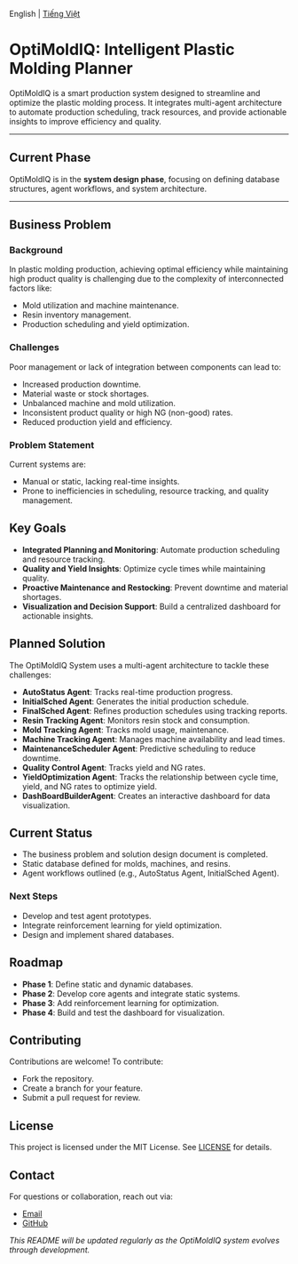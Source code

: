 English | [Tiếng Việt](https://github.com/ThuyHaLE/OptiMoldIQ/blob/main/README-vi.md)

# OptiMoldIQ: Intelligent Plastic Molding Planner

OptiMoldIQ is a smart production system designed to streamline and optimize the plastic molding process. It integrates multi-agent architecture to automate production scheduling, track resources, and provide actionable insights to improve efficiency and quality.

---
## Current Phase
OptiMoldIQ is in the **system design phase**, focusing on defining database structures, agent workflows, and system architecture.

---

## Business Problem
### Background
In plastic molding production, achieving optimal efficiency while maintaining high product quality is challenging due to the complexity of interconnected factors like:
- Mold utilization and machine maintenance.
- Resin inventory management.
- Production scheduling and yield optimization.

### Challenges
Poor management or lack of integration between components can lead to:
- Increased production downtime.
- Material waste or stock shortages.
- Unbalanced machine and mold utilization.
- Inconsistent product quality or high NG (non-good) rates.
- Reduced production yield and efficiency.

### Problem Statement
Current systems are:
- Manual or static, lacking real-time insights.
- Prone to inefficiencies in scheduling, resource tracking, and quality management.

## Key Goals
- **Integrated Planning and Monitoring**: Automate production scheduling and resource tracking.
- **Quality and Yield Insights**: Optimize cycle times while maintaining quality.
- **Proactive Maintenance and Restocking**: Prevent downtime and material shortages.
- **Visualization and Decision Support**: Build a centralized dashboard for actionable insights.

## Planned Solution
The OptiMoldIQ System uses a multi-agent architecture to tackle these challenges:
- **AutoStatus Agent**: Tracks real-time production progress.
- **InitialSched Agent**: Generates the initial production schedule.
- **FinalSched Agent**: Refines production schedules using tracking reports.
- **Resin Tracking Agent**: Monitors resin stock and consumption.
- **Mold Tracking Agent**: Tracks mold usage, maintenance.
- **Machine Tracking Agent**: Manages machine availability and lead times.
- **MaintenanceScheduler Agent**: Predictive scheduling to reduce downtime.
- **Quality Control Agent**: Tracks yield and NG rates.
- **YieldOptimization Agent**: Tracks the relationship between cycle time, yield, and NG rates to optimize yield.
- **DashBoardBuilderAgent**: Creates an interactive dashboard for data visualization.

## Current Status
- The business problem and solution design document is completed.
- Static database defined for molds, machines, and resins.
- Agent workflows outlined (e.g., AutoStatus Agent, InitialSched Agent).

### Next Steps
- Develop and test agent prototypes.
- Integrate reinforcement learning for yield optimization.
- Design and implement shared databases.

## Roadmap
- **Phase 1**: Define static and dynamic databases.
- **Phase 2**: Develop core agents and integrate static systems.
- **Phase 3**: Add reinforcement learning for optimization.
- **Phase 4**: Build and test the dashboard for visualization.

## Contributing
Contributions are welcome! To contribute:
- Fork the repository.
- Create a branch for your feature.
- Submit a pull request for review.

## License
This project is licensed under the MIT License. See [LICENSE](https://github.com/ThuyHaLE/OptiMoldIQ/blob/main/LICENSE) for details.

## Contact
For questions or collaboration, reach out via:
- [Email](mailto:thuyha.le0590@gmail.com)
- [GitHub](https://github.com/ThuyHaLE)

*This README will be updated regularly as the OptiMoldIQ system evolves through development.*
